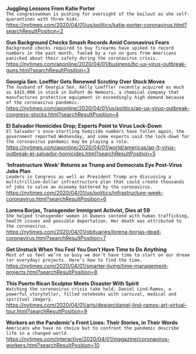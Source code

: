 **Juggling Lessons From Katie Porter**\
`The congresswoman is pushing for oversight of the bailout as she self-quarantines with three kids.`\
https://nytimes.com/2020/04/01/us/politics/katie-porter-coronavirus.html?searchResultPosition=2

**Gun Background Checks Smash Records Amid Coronavirus Fears**\
`Background checks required to buy firearms have spiked to record numbers in the past month, fueled by a run on guns from Americans panicked about their safety during the coronavirus crisis. `\
https://nytimes.com/aponline/2020/04/01/business/bc-us-virus-outbreak-guns.html?searchResultPosition=3

**Georgia Sen. Loeffler Gets Renewed Scrutiny Over Stock Moves**\
`The husband of Georgia Sen. Kelly Loeffler recently acquired as much as $415,000 in stock in DuPont de Nemours, a chemical company that manufactures protective equipment in exceedingly high demand because of the coronavirus pandemic.`\
https://nytimes.com/aponline/2020/04/01/us/politics/ap-us-virus-outbreak-congress-stocks.html?searchResultPosition=4

**El Salvador Homicides Drop; Experts Point to Virus Lock-Down**\
`El Salvador's once-startling homicide numbers have fallen again, the government reported Wednesday, and some experts said the lock-down for the coronavirus pandemic may be playing a role.`\
https://nytimes.com/aponline/2020/04/01/world/americas/ap-lt-virus-outbreak-el-salvador-homicides.html?searchResultPosition=5

**‘Infrastructure Week’ Returns as Trump and Democrats Eye Post-Virus Jobs Plan**\
`Leaders in Congress as well as President Trump are discussing a multitrillion-dollar infrastructure plan that could create thousands of jobs to salve an economy battered by the coronavirus.`\
https://nytimes.com/2020/04/01/us/politics/infrastructure-week-coronavirus.html?searchResultPosition=6

**Lorena Borjas, Transgender Immigrant Activist, Dies at 59**\
`She helped transgender women in Queens contend with human trafficking, health issues and possible deportation. Her death was attributed to the coronavirus.`\
https://nytimes.com/2020/04/01/obituaries/lorena-borjas-dead-coronavirus.html?searchResultPosition=7

**Get Unstuck When You Feel You Don’t Have Time to Do Anything**\
`Most of us feel we’re so busy we don’t have time to start on our dream (or everyday) projects. Here’s how to find the time.`\
https://nytimes.com/2020/04/01/smarter-living/time-management-projects.html?searchResultPosition=8

**This Puerto Rican Sculptor Meets Disaster With Spirit**\
`Watching the coronavirus crisis take hold, Daniel Lind-Ramos, a powerful storyteller, filled notebooks with carnival, medical and spiritual imagery.`\
https://nytimes.com/2020/04/01/arts/design/daniel-lind-ramos-art-virtual-tour.html?searchResultPosition=9

**Workers on the Pandemic's Front Lines: Their Stories, in Their Words**\
`Americans who have no choice but to confront the pandemic describe life in a changed world.`\
https://nytimes.com/interactive/2020/04/01/magazine/coronavirus-workers.html?searchResultPosition=10

